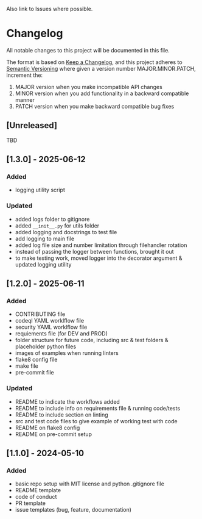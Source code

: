 Also link to Issues where possible.

# Changelog

All notable changes to this project will be documented in this file.

The format is based on [Keep a Changelog](https://keepachangelog.com/en/1.1.0/),
and this project adheres to [Semantic Versioning](https://semver.org/spec/v2.0.0.html) where given a version number MAJOR.MINOR.PATCH, increment the:

1. MAJOR version when you make incompatible API changes
2. MINOR version when you add functionality in a backward compatible manner
3. PATCH version when you make backward compatible bug fixes

## [Unreleased]

TBD


## [1.3.0] - 2025-06-12

### Added

- logging utility script

### Updated

- added logs folder to gitignore
- added `__init__.py` for utils folder
- added logging and docstrings to test file
- add logging to main file
- added log file size and number limitation through filehandler rotation
- instead of passing the logger between functions, brought it out
- to make testing work, moved logger into the decorator argument & updated logging utility


## [1.2.0] - 2025-06-11

### Added

- CONTRIBUTING file
- codeql YAML worklflow file
- security YAML worklflow file
- requiements file (for DEV and PROD)
- folder structure for future code, including src & test folders & placeholder python files
- images of examples when running linters
- flake8 config file
- make file
- pre-commit file

### Updated

- README to indicate the workflows added
- README to include info on requirements file & running code/tests
- README to include section on linting
- src and test code files to give example of working test with code
- README on flake8 config
- README on pre-commit setup


## [1.1.0] - 2024-05-10

### Added

- basic repo setup with MIT license and python .gitignore file
- README template
- code of conduct
- PR template
- issue templates (bug, feature, documentation)
